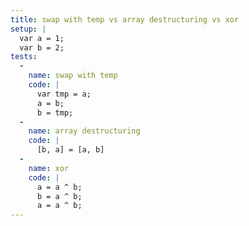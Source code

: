 ```yaml
---
title: swap with temp vs array destructuring vs xor
setup: |
  var a = 1;
  var b = 2;
tests:
  -
    name: swap with temp
    code: |
      var tmp = a;
      a = b;
      b = tmp;
  -
    name: array destructuring
    code: |
      [b, a] = [a, b]
  -
    name: xor
    code: |
      a = a ^ b;
      b = a ^ b;
      a = a ^ b;
---
```


